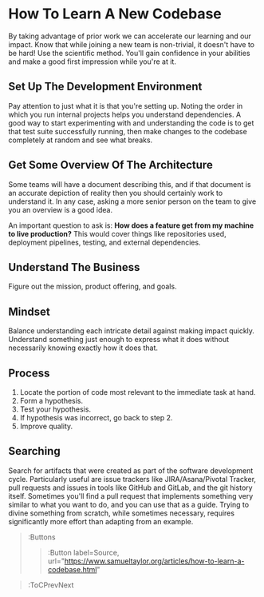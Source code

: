 # How To Learn A New Codebase
By taking advantage of prior work we can accelerate our learning and our impact. Know that while joining a new team is 
non-trivial, it doesn't have to be hard! Use the scientific method. You'll gain confidence in your abilities and make a 
good first impression while you're at it.

## Set Up The Development Environment
Pay attention to just what it is that you're setting up. Noting the order in which you run internal projects helps you 
understand dependencies. A good way to start experimenting with and understanding the code is to get that test suite 
successfully running, then make changes to the codebase completely at random and see what breaks.

## Get Some Overview Of The Architecture
Some teams will have a document describing this, and if that document is an accurate depiction of reality then you should 
certainly work to understand it. In any case, asking a more senior person on the team to give you an overview is a good 
idea.

An important question to ask is: **How does a feature get from my machine to live production?** This would cover things 
like repositories used, deployment pipelines, testing, and external dependencies.

## Understand The Business
Figure out the mission, product offering, and goals.

## Mindset
Balance understanding each intricate detail against making impact quickly. Understand something just enough to express 
what it does without necessarily knowing exactly how it does that.

## Process
1. Locate the portion of code most relevant to the immediate task at hand.
2. Form a hypothesis.
3. Test your hypothesis.
4. If hypothesis was incorrect, go back to step 2.
5. Improve quality.

## Searching
Search for artifacts that were created as part of the software development cycle. Particularly useful are issue trackers 
like JIRA/Asana/Pivotal Tracker, pull requests and issues in tools like GitHub and GitLab, and the git history itself. 
Sometimes you'll find a pull request that implements something very similar to what you want to do, and you can use that 
as a guide. Trying to divine something from scratch, while sometimes necessary, requires significantly more effort than 
adapting from an example.


> :Buttons
> > :Button label=Source, url="https://www.samueltaylor.org/articles/how-to-learn-a-codebase.html"

> :ToCPrevNext